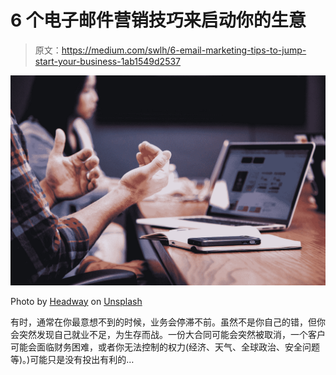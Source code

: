 # 6 个电子邮件营销技巧来启动你的生意

> 原文：<https://medium.com/swlh/6-email-marketing-tips-to-jump-start-your-business-1ab1549d2537>

![](img/36daeecc2d486f80aeb6460d8a13d3d7.png)

Photo by [Headway](https://unsplash.com/@headwayio?utm_source=medium&utm_medium=referral) on [Unsplash](https://unsplash.com?utm_source=medium&utm_medium=referral)

有时，通常在你最意想不到的时候，业务会停滞不前。虽然不是你自己的错，但你会突然发现自己就业不足，为生存而战。一份大合同可能会突然被取消，一个客户可能会面临财务困难，或者你无法控制的权力(经济、天气、全球政治、安全问题等)。)可能只是没有投出有利的…